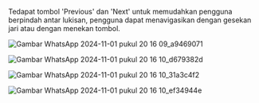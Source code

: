 Tedapat tombol 'Previous' dan 'Next' untuk memudahkan pengguna berpindah antar lukisan, pengguna dapat menavigasikan dengan gesekan jari atau dengan menekan tombol.

![Gambar WhatsApp 2024-11-01 pukul 20 16 09_a9469071](https://github.com/user-attachments/assets/3dfa3af8-fe92-4343-8ecd-b9bd907cca3b)

![Gambar WhatsApp 2024-11-01 pukul 20 16 10_d679382d](https://github.com/user-attachments/assets/b23faa65-58b3-4d65-a55a-9eee6bd2cc3e)

![Gambar WhatsApp 2024-11-01 pukul 20 16 10_31a3c4f2](https://github.com/user-attachments/assets/bbe34bb5-89fd-4faf-8996-5ee36b00447b)

![Gambar WhatsApp 2024-11-01 pukul 20 16 10_ef34944e](https://github.com/user-attachments/assets/779faa3f-99e3-4c90-a3eb-4bd8a068db80)



